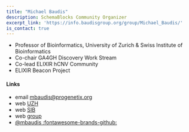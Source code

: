 ```yaml
---
title: "Michael Baudis"
description: SchemaBlocks Community Organizer
excerpt_link: 'https://info.baudisgroup.org/group/Michael_Baudis/'
is_contact: true
---
```


* Professor of Bioinformatics, University of Zurich & Swiss Institute of Bioinformatics  
* Co-chair GA4GH Discovery Work Stream  
* Co-lead ELIXIR hCNV Community  
* ELIXIR Beacon Project  

<!--more-->

#### Links

* email [mbaudis@progenetix.org](mailto:mbaudis@progenetix.org)
* web [UZH](https://www.imls.uzh.ch/en/research/baudis.html)  
* web [SIB](https://www.sib.swiss/michael-baudis-group)  
* web [group](https://info.baudisgroup.org)  
* [@mbaudis :fontawesome-brands-github:](https://github.com/mbaudis)
